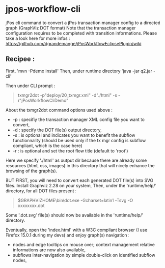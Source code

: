 jpos-workflow-cli
=================

jPos cli command to convert a jPos transaction manager config to a directed graph (GraphViz DOT format)
Note that the transaction manager configuration requires to be completed with transition informations. Please take a look here for more infos : https://github.com/dgrandemange/jPosWorkflowEclipsePlugin/wiki

Recipee :
--------- 
First, 'mvn -Pdemo install'
Then, under runtime directory 'java -jar q2.jar -cli'

Then under CLI prompt :
> txmgr2dot -p"deploy/20_txmgr.xml" -d"./html" -s -r"jPosWorkflowCliDemo"

About the txmgr2dot command options used above :
* -p : specifiy the transaction manager XML config file you want to convert,
* -d : specify the DOT file(s) output directory,
* -s : is optional and indicates you want to benefit the subflow functionnality (should be used only if the tx mgr config is subflow compliant, which is the case here)
* -r : is optional and set the root flow title (default to 'root')

Here we specify './html' as output dir because there are already some resources (html, css, images) in this directory that will nicely enhance the browsing of the graph(s).

BUT FIRST, you will need to convert each generated DOT file(s) into SVG files.
Install Graphviz 2.28 on your system, 
Then, under the 'runtime/help/' directory, for all DOT files present :
> $GRAPHVIZHOME\bin\dot.exe -Gcharset=latin1 -Tsvg -O xxxxxxxx.dot

Some '.dot.svg' file(s) should now be available in the 'runtime/help/' directory.

Eventually, open the 'index.html' with a W3C compliant browser (I use Firefox 15.0.1 during my devs) and enjoy graph(s) navigation :
* nodes and edge tooltips on mouse over; context management relative informations are now also available,
* subflows inter-navigation by simple double-click on identified subflow nodes,
